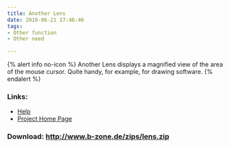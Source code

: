 ```yaml
---
title: Another Lens
date: 2016-06-21 17:46:46
tags: 
- Other function
- Other need

---
```


{% alert info no-icon %}
Another Lens displays a magnified view of the area of the mouse cursor. Quite handy, for example, for drawing software.
{% endalert %}

<!-- more -->



### Links:
- <a href="http://www.oatsoft.org/Software/another-lens/help">Help</a>
- <a href="http://www.b-zone.de/software/lens.htm">Project Home Page</a>

### Download: http://www.b-zone.de/zips/lens.zip 